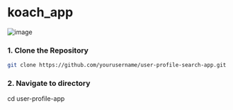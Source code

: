 # koach_app

![image](https://github.com/user-attachments/assets/3a39a8c6-1a50-4032-af37-0d36bf118a82)

### 1. Clone the Repository
```bash
git clone https://github.com/yourusername/user-profile-search-app.git
```

### 2. Navigate to directory
cd user-profile-app

